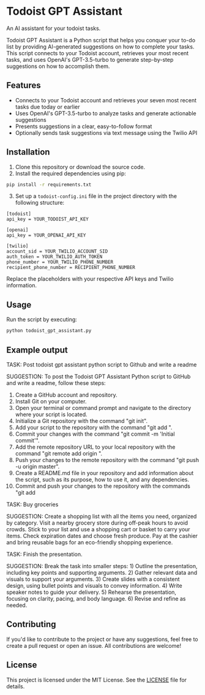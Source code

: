# Todoist GPT Assistant
An AI assistant for your todoist tasks. 

Todoist GPT Assistant is a Python script that helps you conquer your to-do list by providing AI-generated suggestions on how to complete your tasks. This script connects to your Todoist account, retrieves your most recent tasks, and uses OpenAI's GPT-3.5-turbo to generate step-by-step suggestions on how to accomplish them.

## Features

- Connects to your Todoist account and retrieves your seven most recent tasks due today or earlier
- Uses OpenAI's GPT-3.5-turbo to analyze tasks and generate actionable suggestions
- Presents suggestions in a clear, easy-to-follow format
- Optionally sends task suggestions via text message using the Twilio API

## Installation

1. Clone this repository or download the source code.
2. Install the required dependencies using pip:

```bash
pip install -r requirements.txt
```

3. Set up a `todoist-config.ini` file in the project directory with the following structure:

```
[todoist]
api_key = YOUR_TODOIST_API_KEY

[openai]
api_key = YOUR_OPENAI_API_KEY

[twilio]
account_sid = YOUR_TWILIO_ACCOUNT_SID
auth_token = YOUR_TWILIO_AUTH_TOKEN
phone_number = YOUR_TWILIO_PHONE_NUMBER
recipient_phone_number = RECIPIENT_PHONE_NUMBER
```

Replace the placeholders with your respective API keys and Twilio information.

## Usage

Run the script by executing:

```bash
python todoist_gpt_assistant.py
```

## Example output

TASK: Post todoist gpt assistant python script to Github and write a readme

SUGGESTION: To post the Todoist GPT Assistant Python script to GitHub and write a readme, follow these steps:
1. Create a GitHub account and repository.
2. Install Git on your computer.
3. Open your terminal or command prompt and navigate to the directory where your script is located.
4. Initialize a Git repository with the command "git init".
5. Add your script to the repository with the command "git add <filename>".
6. Commit your changes with the command "git commit -m 'Initial commit'".
7. Add the remote repository URL to your local repository with the command "git remote add origin <remote-repo-URL>".
8. Push your changes to the remote repository with the command "git push -u origin master".
9. Create a README.md file in your repository and add information about the script, such as its purpose, how to use it, and any dependencies.
10. Commit and push your changes to the repository with the commands "git add

TASK: Buy groceries

SUGGESTION: Create a shopping list with all the items you need, organized by category. Visit a nearby grocery store during off-peak hours to avoid crowds. Stick to your list and use a shopping cart or basket to carry your items. Check expiration dates and choose fresh produce. Pay at the cashier and bring reusable bags for an eco-friendly shopping experience.

TASK: Finish the presentation.

SUGGESTION: Break the task into smaller steps: 1) Outline the presentation, including key points and supporting arguments. 2) Gather relevant data and visuals to support your arguments. 3) Create slides with a consistent design, using bullet points and visuals to convey information. 4) Write speaker notes to guide your delivery. 5) Rehearse the presentation, focusing on clarity, pacing, and body language. 6) Revise and refine as needed.


## Contributing

If you'd like to contribute to the project or have any suggestions, feel free to create a pull request or open an issue. All contributions are welcome!

## License

This project is licensed under the MIT License. See the [LICENSE](LICENSE) file for details.
